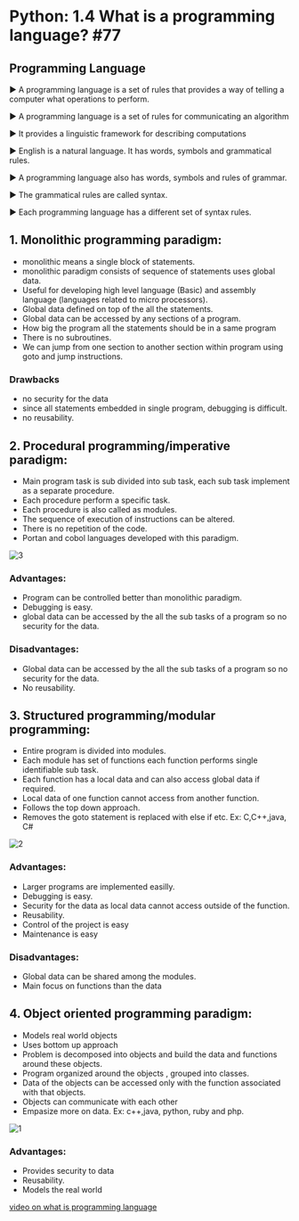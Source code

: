 
# Python: 1.4 What is a programming language? #77

## **Programming Language**
▶ A programming language is a set of rules that
provides a way of telling a computer what
operations to perform.

▶ A programming language is a set of rules for
communicating an algorithm

▶ It provides a linguistic framework for
describing computations

▶ English is a natural language.
It has
words, symbols and grammatical rules.

▶ A programming language also has words,
symbols and rules of grammar.

▶ The grammatical rules are called syntax.

▶ Each programming language has a different set
of syntax rules.
## **1. Monolithic programming paradigm:**
- monolithic means a single block of statements.
- monolithic paradigm consists of sequence of statements uses global data.
- Useful for developing high level language (Basic) and assembly language (languages related to micro processors).
- Global data defined on top of the all the statements.
- Global data can be accessed by any sections of a program.
- How big the program all the statements should be in a same program
- There is no subroutines.
- We can jump from one section to another section within program using goto and jump instructions.
### **Drawbacks**
- no security for the data
- since all statements embedded in single program, debugging is difficult.
- no reusability.

## **2. Procedural programming/imperative paradigm:**
- Main program task is sub divided into sub task, each sub task implement as a separate procedure.
- Each procedure perform a specific task.
- Each procedure is also called as modules.
- The sequence of execution of instructions can be altered.
- There is no repetition of the code.
- Portan and cobol languages developed with this paradigm. 

![3](https://user-images.githubusercontent.com/86145099/133547760-96782e21-9843-4c51-ab3b-6a7f750cc757.PNG)

### **Advantages:**
- Program can be controlled better than monolithic paradigm.
- Debugging is easy.
- global data can be accessed by the all the sub tasks of a program so no security for the data.
### **Disadvantages:**
- Global data can be accessed by the all the sub tasks of a program so no security for the data.
- No reusability.
## **3. Structured programming/modular programming:**
- Entire program is divided into modules.
- Each module has set of functions each function performs single identifiable sub task.
- Each function has a local data and can also access global data if required.
- Local data of one function cannot access from another function.
- Follows the top down approach.
- Removes the goto statement is replaced with else if etc.
Ex: C,C++,java, C# 

![2](https://user-images.githubusercontent.com/86145099/133547137-3e5d5436-1327-4956-90a7-22e1003ee93f.PNG)

### **Advantages:**
- Larger programs are implemented easilly.
- Debugging is easy.
- Security for the data as local data cannot access outside of the function.
- Reusability.
- Control of the project is easy
- Maintenance is easy 
### **Disadvantages:**
- Global data can be shared among the modules.
- Main focus on functions than the data
## **4. Object oriented programming paradigm:**
- Models real world objects
- Uses bottom up approach
- Problem is decomposed into objects and build the data and functions around these objects.
- Program organized around the objects , grouped into classes.
- Data of the objects can be accessed only with the function associated with that objects.
- Objects can communicate with each other
- Empasize more on data.
Ex: c++,java, python, ruby and php.

![1](https://user-images.githubusercontent.com/86145099/133546964-cb4f795d-4676-409c-9502-f7312151d989.PNG)
### **Advantages:**
- Provides security to data
- Reusability.
- Models the real world


[video on what is programming language](https://drive.google.com/file/d/1rVN143yjr2ruc7AZ3VRB46NWv0vYttC1/view?usp=sharing)
